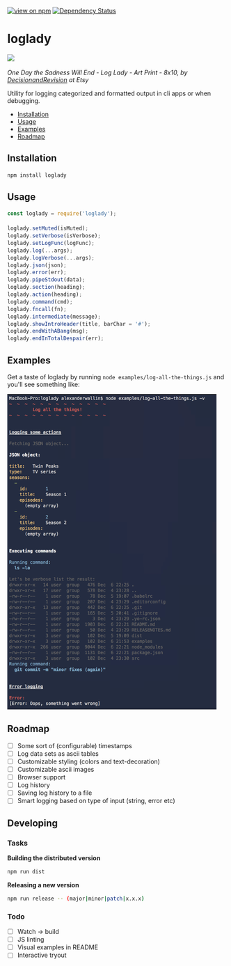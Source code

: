 [![view on npm](http://img.shields.io/npm/v/loglady.svg)](https://www.npmjs.org/package/loglady)
[![Dependency Status](https://david-dm.org/alexanderwallin/loglady.svg)](https://david-dm.org/alexanderwallin/loglady)

# loglady

![](https://s-media-cache-ak0.pinimg.com/736x/42/db/aa/42dbaad8be6ffbc091b323770f6a0944.jpg)

*One Day the Sadness Will End - Log Lady - Art Print - 8x10, by [DecisionandRevision](https://www.etsy.com/se-en/shop/DecisionandRevision?ref=unav_listing-r) at Etsy*

Utility for logging categorized and formatted output in cli apps or when debugging.

* [Installation](#Installation)
* [Usage](#Usage)
* [Examples](#Examples)
* [Roadmap](#Roadmap)

<a name="Installation"></a>
## Installation

```bash
npm install loglady
```

<a name="Usage"></a>
## Usage

```javascript
const loglady = require('loglady');

loglady.setMuted(isMuted);
loglady.setVerbose(isVerbose);
loglady.setLogFunc(logFunc);
loglady.log(...args);
loglady.logVerbose(...args);
loglady.json(json);
loglady.error(err);
loglady.pipeStdout(data);
loglady.section(heading);
loglady.action(heading);
loglady.command(cmd);
loglady.fncall(fn);
loglady.intermediate(message);
loglady.showIntroHeader(title, barChar = '#');
loglady.endWithABang(msg);
loglady.endInTotalDespair(err);
```

<a name="Examples"></a>
## Examples

Get a taste of loglady by running `node examples/log-all-the-things.js` and you'll see something like:

![](examples/example-output.png)

<a name="Roadmap"></a>
## Roadmap

- [ ] Some sort of (configurable) timestamps
- [ ] Log data sets as ascii tables
- [ ] Customizable styling (colors and text-decoration)
- [ ] Customizable ascii images
- [ ] Browser support
- [ ] Log history
- [ ] Saving log history to a file
- [ ] Smart logging based on type of input (string, error etc)

## Developing

### Tasks

**Building the distributed version**
```bash
npm run dist
```

**Releasing a new version**
```bash
npm run release -- (major|minor|patch|x.x.x)
```

### Todo

- [ ] Watch -> build
- [ ] JS linting
- [ ] Visual examples in README
- [ ] Interactive tryout
